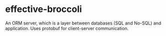 # effective-broccoli
An ORM server, which is a layer between databases (SQL and No-SQL) and application. Uses protobuf for client-server communication.
